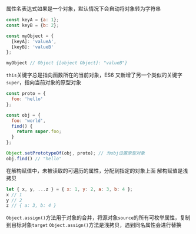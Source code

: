 属性名表达式如果是一个对象，默认情况下会自动将对象转为字符串

```js
const keyA = {a: 1};
const keyB = {b: 2};

const myObject = {
  [keyA]: 'valueA',
  [keyB]: 'valueB'
};

myObject // Object {[object Object]: "valueB"}
```


`this`关键字总是指向函数所在的当前对象，ES6 又新增了另一个类似的关键字`super`，指向当前对象的原型对象

```js
const proto = {
  foo: 'hello'
};

const obj = {
  foo: 'world',
  find() {
    return super.foo;
  }
};

Object.setPrototypeOf(obj, proto); // 为obj设置原型对象
obj.find() // "hello"
```


在解构赋值中，未被读取的可遍历的属性，分配到指定的对象上面 解构赋值是浅拷贝
```js
let { x, y, ...z } = { x: 1, y: 2, a: 3, b: 4 };
x // 1
y // 2
z // { a: 3, b: 4 }
```

`Object.assign()`方法用于对象的合并，将源对象`source`的所有可枚举属性，复制到目标对象`target` `Object.assign()`方法是浅拷贝，遇到同名属性会进行替换